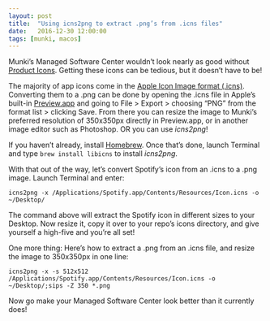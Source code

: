 ```yaml
---
layout: post
title:  "Using icns2png to extract .png’s from .icns files"
date:   2016-12-30 12:00:00
tags: [munki, macos]
---
```


Munki’s Managed Software Center wouldn’t look nearly as good without [Product Icons](https://github.com/munki/munki/wiki/Product-Icons). Getting these icons can be tedious, but it doesn’t have to be!

The majority of app icons come in the [Apple Icon Image format (.icns)](https://en.wikipedia.org/wiki/Apple_Icon_Image_format). Converting them to a .png can be done by opening the .icns file in Apple’s built-in [Preview.app](https://en.wikipedia.org/wiki/Preview_(macOS)) and going to File > Export > choosing “PNG” from the format list > clicking Save. From there you can resize the image to Munki’s preferred resolution of 350x350px directly in Preview.app, or in another image editor such as Photoshop. OR you can use _icns2png_!

If you haven’t already, install [Homebrew](http://brew.sh). Once that’s done, launch Terminal and type `brew install libicns` to install _icns2png_.

With that out of the way, let’s convert Spotify’s icon from an .icns to a .png image. Launch Terminal and enter:

`icns2png -x /Applications/Spotify.app/Contents/Resources/Icon.icns -o ~/Desktop/`

The command above will extract the Spotify icon in different sizes to your Desktop. Now resize it, copy it over to your repo’s icons directory, and give yourself a high-five and you’re all set!

One more thing: Here’s how to extract a .png from an .icns file, and resize the image to 350x350px in one line:

`icns2png -x -s 512x512 /Applications/Spotify.app/Contents/Resources/Icon.icns -o ~/Desktop/;sips -Z 350 *.png`

Now go make your Managed Software Center look better than it currently does!